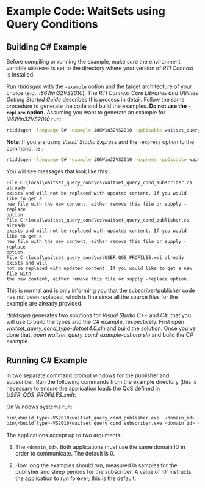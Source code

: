 # Example Code: WaitSets using Query Conditions

## Building C# Example

Before compiling or running the example, make sure the environment variable
`NDDSHOME` is set to the directory where your version of *RTI Connext* is
installed.

Run *rtiddsgen* with the `-example` option and the target architecture of your
choice (e.g., *i86Win32VS2010*). The *RTI Connext Core Libraries and Utilities
Getting Started Guide* describes this process in detail.
Follow the same procedure to generate the code and build the examples. **Do not
use the `-replace` option.** Assuming you want to generate an example for
*i86Win32VS2010* run:

```sh
rtiddsgen -language C# -example i86Win32VS2010 -ppDisable waitset_query_cond.idl
```

**Note**: If you are using *Visual Studio Express* add the `-express` option to
the command, i.e.:

```sh
rtiddsgen -language C# -example i86Win32VS2010 -express -ppDisable waitset_query_cond.idl
```

You will see messages that look like this:

```
File C:\local\waitset_query_cond\cs\waitset_query_cond_subscriber.cs already
exists and will not be replaced with updated content. If you would like to get a
new file with the new content, either remove this file or supply -replace
option.
File C:\local\waitset_query_cond\cs\waitset_query_cond_publisher.cs already
exists and will not be replaced with updated content. If you would like to get a
new file with the new content, either remove this file or supply -replace
option.
File C:\local\waitset_query_cond\cs\USER_QOS_PROFILES.xml already exists and will
not be replaced with updated content. If you would like to get a new file with
the new content, either remove this file or supply -replace option.
```

This is normal and is only informing you that the subscriber/publisher code has
not been replaced, which is fine since all the source files for the example are
already provided.

*rtiddsgen* generates two solutions for *Visual Studio C++* and *C#*, that you
will use to build the types and the C# example, respectively. First open
*waitset_query_cond_type-dotnet4.0.sln* and build the solution. Once you've done
that, *open waitset_query_cond_example-csharp.sln* and build the C# example.

## Running C# Example

In two separate command prompt windows for the publisher and subscriber. Run
the following commands from the example directory (this is necessary to ensure
the application loads the QoS defined in *USER_QOS_PROFILES.xml*):

On Windows systems run:

```sh
bin\<build_type>-VS2010\waitset_query_cond_publisher.exe  <domain_id> <samples_to_send>
bin\<build_type>-VS2010\waitset_query_cond_subscriber.exe <domain_id> <sleep_periods>
```

The applications accept up to two arguments:

1.  The `<domain_id>`. Both applications must use the same domain ID in order to
    communicate. The default is 0.

2.  How long the examples should run, measured in samples for the publisher
    and sleep periods for the subscriber. A value of '0' instructs the
    application to run forever; this is the default.
